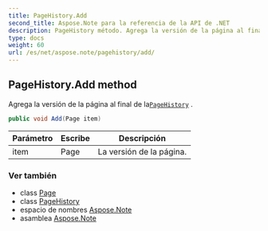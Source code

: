 ```yaml
---
title: PageHistory.Add
second_title: Aspose.Note para la referencia de la API de .NET
description: PageHistory método. Agrega la versión de la página al final de laPageHistory .
type: docs
weight: 60
url: /es/net/aspose.note/pagehistory/add/
---
```

## PageHistory.Add method

Agrega la versión de la página al final de la[`PageHistory`](../) .

```csharp
public void Add(Page item)
```

| Parámetro | Escribe | Descripción |
| --- | --- | --- |
| item | Page | La versión de la página. |

### Ver también

* class [Page](../../page/)
* class [PageHistory](../)
* espacio de nombres [Aspose.Note](../../pagehistory/)
* asamblea [Aspose.Note](../../../)


